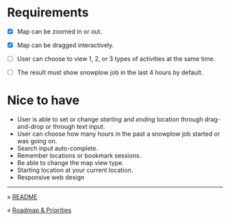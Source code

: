 
Requirements
===

- [x] Map can be zoomed in or out.
- [x] Map can be dragged interactively.
- [ ] User can choose to view 1, 2, or 3 types of activities at the same time.
- [ ] The result must show snowplow job in the last 4 hours by default.


Nice to have
===

- User is able to set or change _starting_ and _ending_ location through drag-and-drop or through text input.
- User can choose how many hours in the past a snowplow job started or was going on.
- Search input auto-complete.
- Remember locations or bookmark sessions.
- Be able to change the map view type.
- Starting location at your current location.
- Responsive web design

----

» [README](README.md)

« [Roadmap & Priorities](Priorities.md)